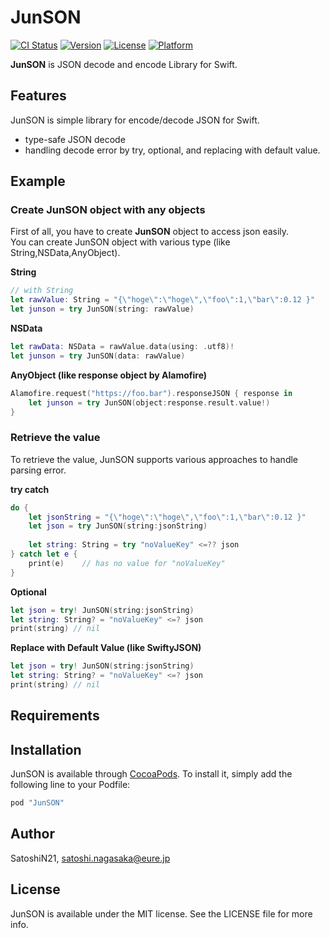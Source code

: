 # JunSON

[![CI Status](http://img.shields.io/travis/SatoshiN21/JunSON.svg?style=flat)](https://travis-ci.org/SatoshiN21/JunSON)
[![Version](https://img.shields.io/cocoapods/v/JunSON.svg?style=flat)](http://cocoapods.org/pods/JunSON)
[![License](https://img.shields.io/cocoapods/l/JunSON.svg?style=flat)](http://cocoapods.org/pods/JunSON)
[![Platform](https://img.shields.io/cocoapods/p/JunSON.svg?style=flat)](http://cocoapods.org/pods/JunSON)

**JunSON** is JSON decode and encode Library for Swift.

## Features

JunSON is simple library for encode/decode JSON for Swift.

* type-safe JSON decode
* handling decode error by try, optional, and replacing with default value. 

## Example

### Create JunSON object with any objects
First of all, you have to create **JunSON** object to access json easily.  
You can create JunSON object with various type (like String,NSData,AnyObject).

**String**

```swift
// with String	
let rawValue: String = "{\"hoge\":\"hoge\",\"foo\":1,\"bar\":0.12 }"
let junson = try JunSON(string: rawValue)
```

**NSData**

```swift
let rawData: NSData = rawValue.data(using: .utf8)!
let junson = try JunSON(data: rawValue)
```

**AnyObject (like response object by Alamofire)**

```swift
Alamofire.request("https://foo.bar").responseJSON { response in
	let junson = try JunSON(object:response.result.value!)
}
```

### Retrieve the value
To retrieve the value,
JunSON supports various approaches to handle parsing error.

**try catch**

```swift
do {
	let jsonString = "{\"hoge\":\"hoge\",\"foo\":1,\"bar\":0.12 }"
	let json = try JunSON(string:jsonString)
    
    let string: String = try "noValueKey" <=?? json
} catch let e {
    print(e)	// has no value for "noValueKey"
}
```

**Optional**

```swift
let json = try! JunSON(string:jsonString)
let string: String? = "noValueKey" <=? json
print(string) // nil 
```

**Replace with Default Value (like SwiftyJSON)**

```swift
let json = try! JunSON(string:jsonString)
let string: String? = "noValueKey" <=? json
print(string) // nil 
```



## Requirements

## Installation

JunSON is available through [CocoaPods](http://cocoapods.org). To install
it, simply add the following line to your Podfile:

```ruby
pod "JunSON"
```

## Author

SatoshiN21, satoshi.nagasaka@eure.jp

## License

JunSON is available under the MIT license. See the LICENSE file for more info.
